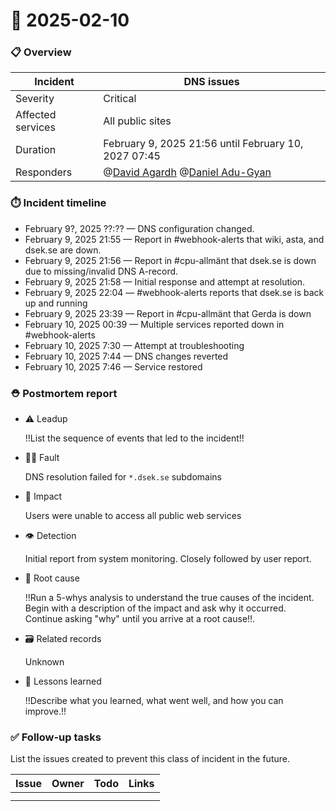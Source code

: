# 🚨 2025-02-10

### 📋 Overview

| Incident | DNS issues |
|----|----|
| Severity | Critical |
| Affected services | All public sites |
| Duration | February 9, 2025 21:56 until February 10, 2027 07:45 |
| Responders | @[David Agardh](mention://50c40bb1-203c-4691-98ff-0e11c3569843/user/b7aca933-2918-4648-8de7-a9692cd6e477) @[Daniel Adu-Gyan](mention://795c0e30-ae90-471b-862e-6c436d7150be/user/280d29ca-2cce-40c8-afb1-35409ccf2ef8)  |

### ⏱️ Incident timeline

* February 9?, 2025 ??:?? — DNS configuration changed.
* February 9, 2025 21:55 — Report in #webhook-alerts that wiki, asta, and dsek.se are down.
* February 9, 2025 21:56 — Report in #cpu-allmänt that dsek.se is down due to missing/invalid DNS A-record.
* February 9, 2025 21:58 — Initial response and attempt at resolution.
* February 9, 2025 22:04 — #webhook-alerts reports that dsek.se is back up and running
* February 9, 2025 23:39 — Report in #cpu-allmänt that Gerda is down
* February 10, 2025 00:39 — Multiple services reported down in #webhook-alerts
* February 10, 2025 7:30 — Attempt at troubleshooting
* February 10, 2025 7:44 — DNS changes reverted
* February 10, 2025 7:46 — Service restored

### ⛑️ Postmortem report

* ⚠️ Leadup

  !!List the sequence of events that led to the incident!!
* 🤷‍♀️ Fault

  DNS resolution failed for `*.dsek.se` subdomains
* 🥏 Impact

  Users were unable to access all public web services
* 👁️ Detection

  Initial report from system monitoring. Closely followed by user report.
* 🔎 Root cause

  !!Run a 5-whys analysis to understand the true causes of the incident. Begin with a description of the impact and ask why it occurred. Continue asking "why" until you arrive at a root cause!!.
* 🗃️ Related records

  Unknown
* 🤔 Lessons learned

  !!Describe what you learned, what went well, and how you can improve.!!

### ✅ Follow-up tasks

List the issues created to prevent this class of incident in the future.

| Issue | Owner | Todo | Links |
|----|----|----|----|
|    |    |    |    |
|    |    |    |    |